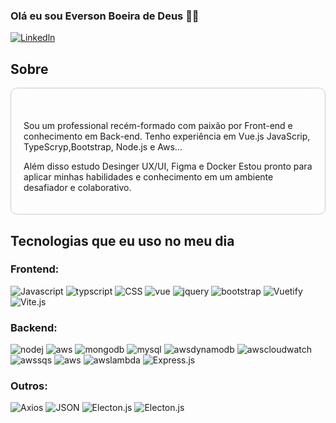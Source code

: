 ### Olá eu sou Everson Boeira de Deus 🤙🏻


[![Linkedln](https://img.shields.io/badge/LinkedIn-0077B5?style=for-the-badge&logo=linkedin&logoColor=white)](https://br.linkedin.com/in/everson-deus-181b99219)


	
## Sobre 
<div style="border: 1px solid #ccc; padding: 20px;  backdrop-filter: blur(10px); border-radius: 10px; text-align: center;"><br/>
     <p style="text-align: left;">Sou um professional recém-formado com paixão por Front-end
        e conhecimento em Back-end. Tenho experiência em Vue.js JavaScrip, TypeScryp,Bootstrap, Node.js e Aws...</p>
        <p style="text-align: left;">
        Além disso estudo  Desinger UX/UI, Figma e Docker
        Estou pronto para aplicar minhas habilidades e conhecimento em um ambiente desafiador e colaborativo.
        </p>
</div>


## Tecnologias que eu uso no meu dia

### Frontend:
![Javascript](https://img.shields.io/badge/JavaScript-F7DF1E?style=for-the-badge&logo=javascript&logoColor=black)
![typscript](https://img.shields.io/badge/TypeScript-007ACC?style=for-the-badge&logo=typescript&logoColor=white)
![CSS](https://img.shields.io/badge/CSS3-1572B6?style=for-the-badge&logo=css3&logoColor=white)
![vue](https://img.shields.io/badge/Vue.js-35495E?style=for-the-badge&logo=vue.js&logoColor=4FC08D)
![jquery](https://img.shields.io/badge/jQuery-0769AD?style=for-the-badge&logo=jquery&logoColor=whit)
![bootstrap](https://img.shields.io/badge/Bootstrap-563D7C?style=for-the-badge&logo=bootstrap&logoColor=white)
![Vuetify](https://img.shields.io/badge/Vuetify-1867C0.svg?style=for-the-badge&logo=Vuetify&logoColor=white)
![Vite.js](https://img.shields.io/badge/Vite-646CFF.svg?style=for-the-badge&logo=Vite&logoColor=white)

### Backend:
![nodej](https://img.shields.io/badge/Node.js-43853D?style=for-the-badge&logo=node.js&logoColor=white)
![aws](https://img.shields.io/badge/Amazon_AWS-232F3E?style=for-the-badge&logo=amazon-aws&logoColor=white)
![mongodb](https://img.shields.io/badge/MongoDB-4EA94B?style=for-the-badge&logo=mongodb&logoColor=white)
![mysql](https://img.shields.io/badge/MySQL-005C84?style=for-the-badge&logo=mysql&logoColor=white)
![awsdynamodb](https://img.shields.io/badge/Amazon%20DynamoDB-4053D6.svg?style=for-the-badge&logo=Amazon-DynamoDB&logoColor=white)
![awscloudwatch](https://img.shields.io/badge/Amazon%20CloudWatch-FF4F8B.svg?style=for-the-badge&logo=Amazon-CloudWatch&logoColor=white)
![awssqs](https://img.shields.io/badge/Amazon%20SQS-FF4F8B.svg?style=for-the-badge&logo=Amazon-SQS&logoColor=white)
![aws](https://img.shields.io/badge/AWS%20Amplify-FF9900.svg?style=for-the-badge&logo=AWS-Amplify&logoColor=white)
![awslambda](https://img.shields.io/badge/AWS%20Lambda-FF9900.svg?style=for-the-badge&logo=AWS-Lambda&logoColor=white)
![Express.js](https://img.shields.io/badge/Express-000000.svg?style=for-the-badge&logo=Express&logoColor=white)

### Outros:
![Axios](https://img.shields.io/badge/Axios-5A29E4.svg?style=for-the-badge&logo=Axios&logoColor=white)
![JSON](https://img.shields.io/badge/JSON-000000.svg?style=for-the-badge&logo=JSON&logoColor=white)
![Electon.js](https://img.shields.io/badge/Electron-47848F.svg?style=for-the-badge&logo=Electron&logoColor=white)
![Electon.js](https://img.shields.io/badge/EJS-B4CA65.svg?style=for-the-badge&logo=EJS&logoColor=black)


